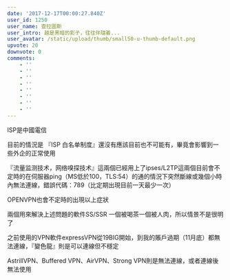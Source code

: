 ```yaml
---
date: '2017-12-17T00:00:27.840Z'
user_id: 1250
user_name: 查拉圖斯
user_intro: 越是黑暗的影子，往往伴隨着...
user_avatar: /static/upload/thumb/small50-u-thumb-default.png
upvote: 20
downvote: 0
comments:
    - ''
    - ''
    - ''
    - ''
    - ''
    - ''
    - ''
    - ''
---
```


ISP是中國電信

目前的情況是 『ISP 白名单制度』還沒有應該目前也不可能有，畢竟會影響到一些外企的正常使用

『流量监测技术，网络嗅探技术』這兩個已經用上了ipses/L2TP這兩個目前會不定時的在伺服器ping（MS低於100，TLS:54）的通的情況下突然斷線或幾個小時內無法連線，錯誤代碼：789（比定期出現目前一天最少一次）

OPENVPN也會不定時的出現以上症狀

兩個用來解決上述問題的軟件SS/SSR 一個被喝茶一個被人肉，所以情景不是很明了

之前使用的VPN軟件expressVPN從19BIG開始，到我的賬戶過期（11月底）都無法連線，『變色龍』則是可以連線但不穩定

AstrillVPN、Buffered VPN、AirVPN、Strong VPN則是無法連線，或者連線後無法使用
